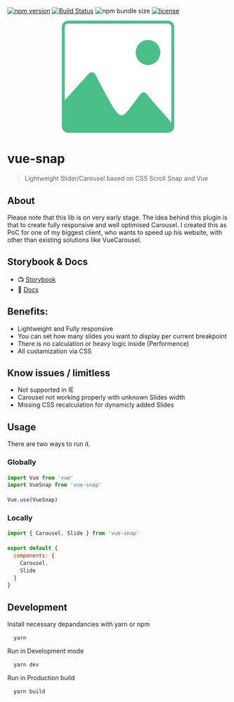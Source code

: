 [![npm version](https://badge.fury.io/js/vue-snap.svg)](https://badge.fury.io/js/vue-snap)
[![Build Status](https://travis-ci.org/bartdominiak/vue-snap.svg?branch=develop)](https://travis-ci.org/bartdominiak/vue-snap)
![npm bundle size](https://img.shields.io/bundlephobia/minzip/vue-snap)
[![license](https://img.shields.io/github/license/mashape/apistatus.svg)](https://github.com/bartdominiak/vue-snap/blob/master/LICENSE.md)

<div align="center">
  <img width="256" heigth="256" src="/static/snap.jpg" alt="vue-snap logo">
</div>

# vue-snap
> Lightweight Slider/Carousel based on CSS Scroll Snap and Vue

## About
Please note that this lib is on very early stage. The idea behind this plugin is that to create fully responsive and well optimised Carousel. I created this as PoC for one of my biggest client, who wants to speed up his website, with other than existing solutions like VueCarousel.

## Storybook & Docs
- 📺 [Storybook](https://vue-snap.vercel.app)
- 📖 [Docs](https://bartdominiak.github.io/vue-snap)

## Benefits:
- Lightweight and Fully responsive
- You can set how many slides you want to display per current breakpoint
- There is no calculation or heavy logic inside (Performence)
- All custamization via CSS

## Know issues / limitless
- Not supported in IE
- Carousel not working properly with unknown Slides width
- Missing CSS recalculation for dynamicly added Slides

## Usage
There are two ways to run it.

### Globally

```js
import Vue from 'vue'
import VueSnap from 'vue-snap'

Vue.use(VueSnap)
```

### Locally

```js
import { Carousel, Slide } from 'vue-snap'

export default {
  components: {
    Carousel,
    Slide
  }
}
```

## Development

Install necessary depandancies with yarn or npm

```
  yarn
```

Run in Development mode
```
  yarn dev
```

Run in Production build
```
  yarn build
```
